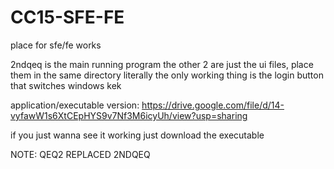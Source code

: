 # CC15-SFE-FE
place for sfe/fe works

2ndqeq is the main running program
the other 2 are just the ui files, place them in the same directory
literally the only working thing is the login button that switches windows kek

application/executable version: https://drive.google.com/file/d/14-vyfawW1s6XtCEpHYS9v7Nf3M6icyUh/view?usp=sharing

if you just wanna see it working just download the executable

NOTE: QEQ2 REPLACED 2NDQEQ
